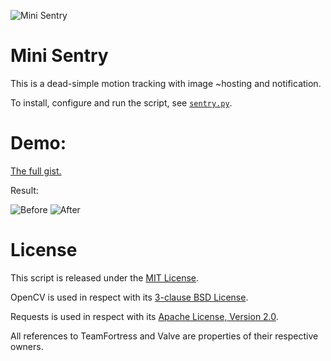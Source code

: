 ![Mini Sentry](http://wiki.teamfortress.com/w/images/e/ea/Red_Mini_Sentry.png)

# Mini Sentry

This is a dead-simple motion tracking with image ~hosting and notification.

To install, configure and run the script, see [`sentry.py`](https://github.com/nobe4/mini-sentry/blob/master/sentry.py).

# Demo:

[The full gist.](https://gist.github.com/nobe4/c5ca06e7428bb870fa776e938ce7979c)

Result:

![Before](https://gist.githubusercontent.com/nobe4/c5ca06e7428bb870fa776e938ce7979c/raw/828b3aef033a5e9f9e2fa86eb1a30e9334f57307/2017-02-27%252015:42:59.123593.jpg)
![After](https://gist.githubusercontent.com/nobe4/c5ca06e7428bb870fa776e938ce7979c/raw/828b3aef033a5e9f9e2fa86eb1a30e9334f57307/2017-02-27%252015:45:07.665402.jpg)

# License

This script is released under the [MIT License](https://github.com/nobe4/mini-sentry/blob/master/LICENSE).

OpenCV is used in respect with its [3-clause BSD License](http://opencv.org/license.html).

Requests is used in respect with its [Apache License, Version 2.0](http://docs.python-requests.org/en/master/user/intro/#requests-license).

All references to TeamFortress and Valve are properties of their respective owners.
